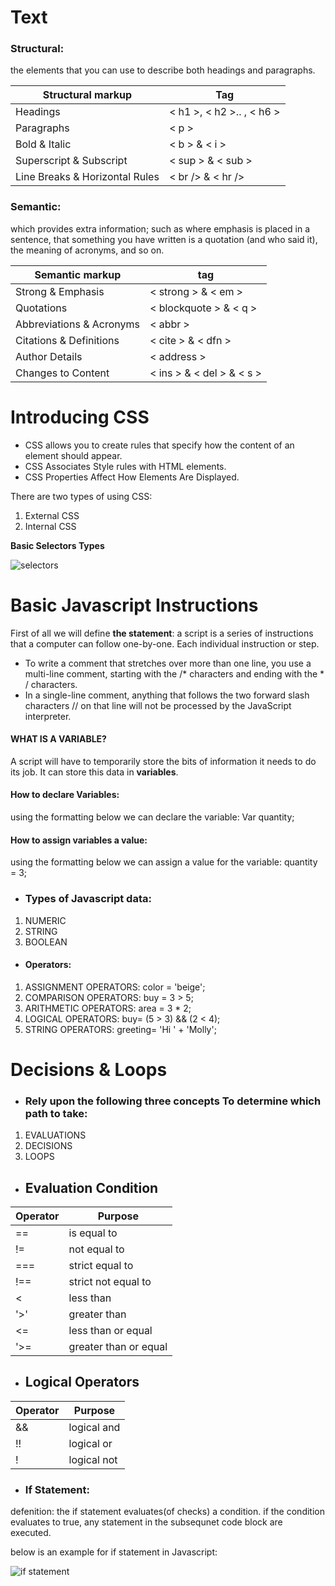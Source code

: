 # **Text**
### Structural:
 the elements that you can use to describe both headings and paragraphs.

 Structural markup | Tag
-------|------
Headings | < h1 >, < h2 >.. , < h6 >
Paragraphs | < p >
Bold & Italic | < b > & < i >
Superscript & Subscript | < sup > & < sub >
Line Breaks & Horizontal Rules | < br /> & < hr />

### Semantic:
which provides extra information; such
as where emphasis is placed in a sentence, that something
you have written is a quotation (and who said it), the
meaning of acronyms, and so on.

Semantic markup | tag
-------|------
Strong & Emphasis | < strong > & < em >
Quotations | < blockquote > & < q > 
Abbreviations & Acronyms | < abbr >
Citations & Definitions | < cite > & < dfn >
Author Details | < address >
Changes to Content | < ins > & < del > & < s >

# **Introducing CSS**
* CSS allows you to create rules that specify how the content of
an element should appear.
* CSS Associates Style
rules with HTML
elements.
* CSS Properties Affect
How Elements Are
Displayed.

There are two types of using CSS:
1. External CSS
1. Internal CSS

**Basic Selectors Types**

![selectors](https://k.top4top.io/p_1871zrnsj1.png)

# **Basic Javascript Instructions**

First of all we will define **the statement**:
 a script is a series of instructions that a computer can follow one-by-one.
Each individual instruction or step.
* To write a comment that stretches over more than
one line, you use a multi-line comment, starting with
the /* characters and ending with the * / characters.
* In a single-line comment, anything that follows the
two forward slash characters // on that line will not
be processed by the JavaScript interpreter.
#### WHAT IS A VARIABLE?
A script will have to temporarily
store the bits of information it
needs to do its job. It can store this
data in **variables**.

#### How to declare **Variables**:
using the formatting below we can declare the variable:
Var quantity; 
#### How to assign variables a value:
using the formatting below we can assign a value for the variable:
quantity = 3;
* ### Types of Javascript data:
1. NUMERIC
2. STRING
1. BOOLEAN
* #### Operators:
1. ASSIGNMENT OPERATORS: color = 'beige';
2. COMPARISON OPERATORS: buy = 3 > 5;
2. ARITHMETIC OPERATORS: area = 3 * 2;
3. LOGICAL OPERATORS: buy= (5 > 3) && (2 < 4);
2. STRING OPERATORS: greeting= 'Hi ' + 'Molly';

# **Decisions & Loops**
* ### Rely upon the following three concepts To determine which path to take:
1. EVALUATIONS
2. DECISIONS
3. LOOPS

* ## Evaluation Condition
Operator | Purpose
---------|---------
== | is equal to
!= | not equal to
=== | strict equal to
!== | strict not equal to
< | less than
'>' | greater than
<= | less than or equal
'>= | greater than or equal

* ## Logical Operators
Operator | Purpose
--------|--------
&& | logical and
!! | logical or
! | logical not

* ### If Statement:
defenition: the if statement evaluates(of checks) a condition. if the condition evaluates to true, any statement in the subsequnet code block are executed.

below is an example for if statement in Javascript:

![if statement](https://i.ytimg.com/vi/UZKnICO3i6U/hqdefault.jpg)

